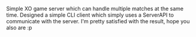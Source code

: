 Simple XO game server which can handle multiple matches at the same time. 
Designed a simple CLI client which simply uses a ServerAPI to communicate with the server.
I'm pretty satisfied with the result, hope you also are :p

